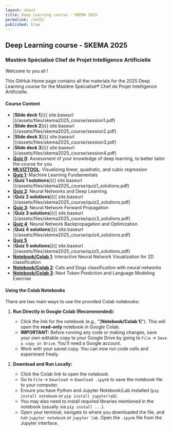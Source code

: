 ```yaml
---
layout: about
title: Deep Learning course - SKEMA 2025
permalink: /sk25/
published: true
---
```


## Deep Learning course - SKEMA 2025
### Mastère Spécialisé Chef de Projet Intelligence Artificielle

Welcome to you all !

This GitHub Home page contains all the materials for the 2025 Deep Learning course for the Mastère Spécialisé® Chef de Projet Intelligence Artificielle.


#### Course Content


- [**Slide deck 1**]({{ site.baseurl }}/assets/files/skema2025_course/session1.pdf)
- [**Slide deck 2**]({{ site.baseurl }}/assets/files/skema2025_course/session2.pdf)
- [**Slide deck 3**]({{ site.baseurl }}/assets/files/skema2025_course/session3.pdf)
- [**Slide deck 3**]({{ site.baseurl }}/assets/files/skema2025_course/session4.pdf)
- [**Quiz 0**](https://docs.google.com/forms/d/e/1FAIpQLSdVYm9_lK7Q87IpkafAuzP3taJE8rx7M206frlNSRsuRAHH_A/viewform?usp=dialog): Assessment of your knowledge of deep learning, to better tailor the course for you
- [**MLVIZTOOL**](https://la7.lu/ml-viz-tool-skema2025/): Visualizing linear, quadratic, and cubic regression
- [**Quiz 1**](https://docs.google.com/forms/d/e/1FAIpQLSdUtTBULIdHHy1n1FN2eXMk6bj10ALGCPlrQjEdlWQvZIBcpQ/viewform): Machine Learning Fundamentals
- [**Quiz 1 solutions**]({{ site.baseurl }}/assets/files/skema2025_course/quiz1_solutions.pdf)
- [**Quiz 2**](https://docs.google.com/forms/d/e/1FAIpQLScB6jDGEeWYIyn5a2_L3YiTsbk2SsUCxjaqrOf-rgTjccI-cg/viewform): Neural Networks and Deep Learning
- [**Quiz 2 solutions**]({{ site.baseurl }}/assets/files/skema2025_course/quiz2_solutions.pdf)
- [**Quiz 3**](https://docs.google.com/forms/d/e/1FAIpQLSeqmTBnYYQT-LYFU9Sfc8MUoOG-vDtxaLo-qM_04s8fUXz_jw/viewform): Neural Network Forward Propagation
- [**Quiz 3 solutions**]({{ site.baseurl }}/assets/files/skema2025_course/quiz3_solutions.pdf)
- [**Quiz 4**](https://docs.google.com/forms/d/e/1FAIpQLSdSy39v9-bApzkC-Wyvq8AyxMkLoIQ35ZYp8vP6iDIENx0kvQ/viewform?usp=dialog): Neural Network Backpropagation and Optimization
- [**Quiz 4 solutions**]({{ site.baseurl }}/assets/files/skema2025_course/quiz4_solutions.pdf)
- [**Quiz 5**](https://docs.google.com/forms/d/e/1FAIpQLSc5azSzLzYdqmk4RVZXhukpi9y3AzruEm66lpKTn7TgqmduAQ/viewform)
- [**Quiz 5 solutions**]({{ site.baseurl }}/assets/files/skema2025_course/quiz5_solutions.pdf)
- [**Notebook/Colab 1**](https://colab.research.google.com/drive/1rxntuqCbXyclHsVF74k3_hs2W4aWlAYG?usp=sharing): Interactive Neural Network Visualization for 2D classification
- [**Notebook/Colab 2**](https://colab.research.google.com/drive/1YZ3w3sjyq1_wGGI7MYXqjxPRWW9rRL-1?usp=sharing): Cats and Dogs classification with neural networks
- [**Notebook/Colab 3**](https://colab.research.google.com/drive/1z0loXvEpq7UUgiIBzLBc9znZ5pYNM3xp?usp=sharing): Next Token Prediction and Language Modeling Exercise


#### Using the Colab Notebooks

There are two main ways to use the provided Colab notebooks:

1.  **Run Directly in Google Colab (Recommended):**
    *   Click the link for the notebook (e.g., "[**Notebook/Colab 1**]"). This will open the **read-only** notebook in Google Colab.
    *   **IMPORTANT:** Before running any code or making changes, save your own editable copy to your Google Drive by going to `File` -> `Save a copy in Drive`. You'll need a Google account.
    *   Work with your saved copy. You can now run code cells and experiment freely.

2.  **Download and Run Locally:**
    *   Click the Colab link to open the notebook.
    *   Go to `File` -> `Download` -> `Download .ipynb` to save the notebook file to your computer.
    *   Ensure you have Python and Jupyter Notebook/Lab installed (`pip install notebook` or `pip install jupyterlab`).
    *   You may also need to install required libraries mentioned in the notebook (usually via `pip install ...`).
    *   Open your terminal, navigate to where you downloaded the file, and run `jupyter notebook` or `jupyter lab`. Open the `.ipynb` file from the Jupyter interface.